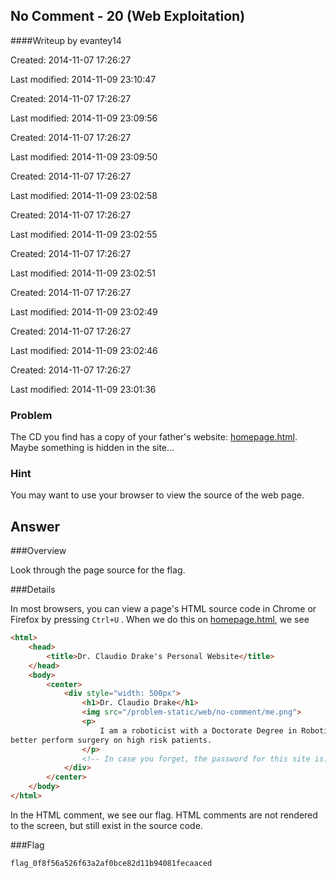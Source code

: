 ## No Comment - 20 (Web Exploitation) ##
####Writeup by evantey14

Created: 2014-11-07 17:26:27

Last modified: 2014-11-09 23:10:47


Created: 2014-11-07 17:26:27

Last modified: 2014-11-09 23:09:56


Created: 2014-11-07 17:26:27

Last modified: 2014-11-09 23:09:50


Created: 2014-11-07 17:26:27

Last modified: 2014-11-09 23:02:58


Created: 2014-11-07 17:26:27

Last modified: 2014-11-09 23:02:55


Created: 2014-11-07 17:26:27

Last modified: 2014-11-09 23:02:51


Created: 2014-11-07 17:26:27

Last modified: 2014-11-09 23:02:49


Created: 2014-11-07 17:26:27

Last modified: 2014-11-09 23:02:46


Created: 2014-11-07 17:26:27

Last modified: 2014-11-09 23:01:36


### Problem

The CD you find has a copy of your father's website: [homepage.html](https://picoctf.com/api/autogen/serve/homepage.html?static=false&pid=3099c443d360a2514f17f155fb65d5d2). Maybe something is hidden in the site...

### Hint

You may want to use your browser to view the source of the web page.

## Answer

###Overview

Look through the page source for the flag.

###Details

In most browsers, you can view a page's HTML source code in Chrome or Firefox by pressing `Ctrl+U` . When we do this on [homepage.html](https://picoctf.com/api/autogen/serve/homepage.html?static=false&pid=3099c443d360a2514f17f155fb65d5d2), we see

```html
<html>
	<head>
		<title>Dr. Claudio Drake's Personal Website</title>
	</head>
	<body>
		<center>
			<div style="width: 500px">
				<h1>Dr. Claudio Drake</h1>
				<img src="/problem-static/web/no-comment/me.png">
				<p>
					I am a roboticist with a Doctorate Degree in Robotics. My primary interests are in developing new medical robotics to help doctors
better perform surgery on high risk patients.
				</p>
				<!-- In case you forget, the password for this site is: flag_0f8f56a526f63a2af0bce82d11b94081fecaaced -->
			</div>
		</center>
	</body>
</html>
```

In the HTML comment, we see our flag. HTML comments are not rendered to the screen, but still exist in the source code.

###Flag

    flag_0f8f56a526f63a2af0bce82d11b94081fecaaced
